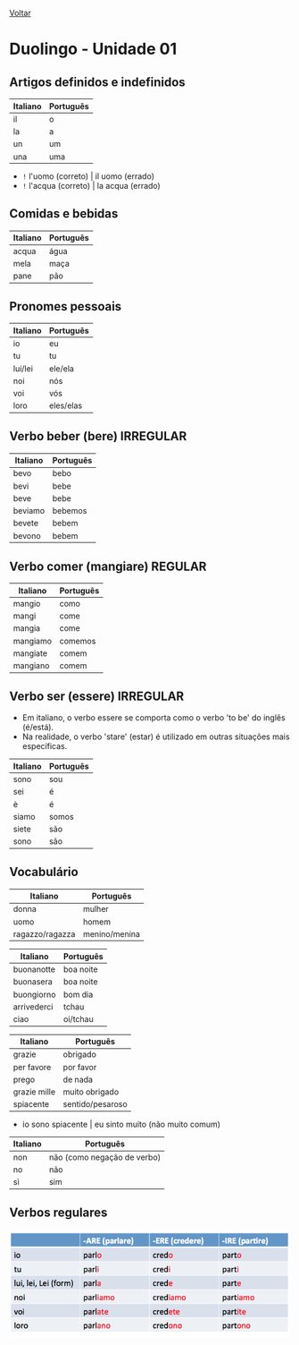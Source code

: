 [Voltar](../../README.md)

# Duolingo - Unidade 01

## Artigos definidos e indefinidos

| Italiano | Português |
| --- | --- |
| il | o |
| la | a |
| un | um |
| una | uma |

* `!` l'uomo (correto) | il uomo (errado)
* `!` l'acqua (correto) | la acqua (errado)

## Comidas e bebidas

| Italiano | Português |
| --- | --- |
| acqua | água |
| mela | maça |
| pane | pão |

## Pronomes pessoais

| Italiano | Português |
| --- | --- |
| io | eu |
| tu | tu |
| lui/lei | ele/ela |
| noi | nós |
| voi | vós |
| loro | eles/elas |

## Verbo beber (bere) IRREGULAR

| Italiano | Português |
| --- | --- |
| bevo | bebo |
| bevi | bebe |
| beve | bebe |
| beviamo | bebemos |
| bevete | bebem |
| bevono | bebem |

## Verbo comer (mangiare) REGULAR

| Italiano | Português |
| --- | --- |
| mangio | como |
| mangi | come |
| mangia | come |
| mangiamo | comemos |
| mangiate | comem |
| mangiano | comem |

## Verbo ser (essere) IRREGULAR

* Em italiano, o verbo essere se comporta como o verbo 'to be' do inglês (é/está).
* Na realidade, o verbo 'stare' (estar) é utilizado em outras situações mais específicas.

| Italiano | Português |
| --- | --- |
| sono | sou |
| sei | é |
| è | é |
| siamo | somos |
| siete | são |
| sono | são |

## Vocabulário

| Italiano | Português |
| --- | --- |
| donna | mulher |
| uomo | homem |
| ragazzo/ragazza | menino/menina |

| Italiano | Português |
| --- | --- |
| buonanotte | boa noite |
| buonasera | boa noite |
| buongiorno | bom dia |
| arrivederci | tchau |
| ciao | oi/tchau |

| Italiano | Português |
| --- | --- |
| grazie | obrigado |
| per favore | por favor | 
| prego | de nada |
| grazie mille | muito obrigado |
| spiacente | sentido/pesaroso |

* io sono spiacente | eu sinto muito (não muito comum)

| Italiano | Português |
| --- | --- |
| non | não (como negação de verbo) |
| no | não |
| sì | sim |

## Verbos regulares

![Verbos regulares](../../images/verbos_regulares.png)
